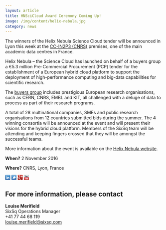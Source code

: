 ```yaml
---
layout: article
title: HNSciCloud Award Ceremony Coming Up!
image: /img/content/helix-nebula.jpg
category: news
---
```

The winners of the Helix Nebula Science Cloud tender will be announced in Lyon this week at the [CC-IN2P3 (CNRS)](http://cc.in2p3.fr/?lang=en) premises, one of the main academic data centres in France.

Helix Nebula – the Science Cloud has launched on behalf of a buyers group a €5.3 million Pre-Commercial Procurement (PCP) tender for the establishment of a European hybrid cloud platform to support the deployment of high-performance computing and big-data capabilities for scientific research.

The [buyers group](http://www.hnscicloud.eu/partner-type/buyers) includes prestigious European research organisations, such as CERN, CNRS, EMBL and KIT, all challenged with a deluge of data to process as part of their research programs.

A total of 28 multinational companies, SMEs and public research organisations from 12 countries submitted bids during the summer. The 4 winning consortia will be announced at the event and will present their visions for the hybrid cloud platform. Members of the SixSq team will be attending and keeping fingers crossed that they will be amongst the successful teams. 

More information about the event is available on the [Helix Nebula website](http://www.hnscicloud.eu). 

**When?**
2 November 2016

**Where?**
CNRS, Lyon, France



<a href="http://linkedin.com/company/sixsq"><img src="/img/design/linkedin_small.png" alt="LinkedIn" width="16" /></a> <a href="http://twitter.com/@sixsq"><img src="/img/design/twitter_small.png" alt="Twitter" width="16" /></a> <a href="http://plus.google.com/+sixsq"><img src="/img/design/google_plus_small.png" alt="Google+" width="16" /></a> <a href="https://www.youtube.com/channel/UCGYw3n7c-QsDtsVH32By1-g"><img src="/img/design/youtube_small.png" alt="Youtube" width="16"/></a>


For more information, please contact
----

**Louise Merifield**  
SixSq Operations Manager  
+41 77 44 68 119  
[louise.merifield@sixsq.com](mailto:louise.merifield@sixsq.com)



